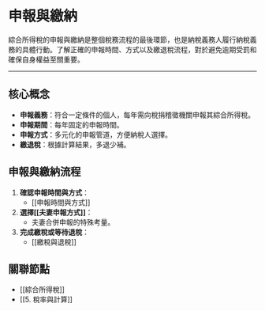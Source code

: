 # 申報與繳納

綜合所得稅的申報與繳納是整個稅務流程的最後環節，也是納稅義務人履行納稅義務的具體行動。了解正確的申報時間、方式以及繳退稅流程，對於避免逾期受罰和確保自身權益至關重要。

---

## 核心概念

-   **申報義務**：符合一定條件的個人，每年需向稅捐稽徵機關申報其綜合所得稅。
-   **申報期間**：每年固定的申報時間。
-   **申報方式**：多元化的申報管道，方便納稅人選擇。
-   **繳退稅**：根據計算結果，多退少補。

## 申報與繳納流程

1.  **確認申報時間與方式**：
    -   [[申報時間與方式]]
2.  **選擇[[夫妻申報方式]]**：
    -   夫妻合併申報的特殊考量。
3.  **完成繳稅或等待退稅**：
    -   [[繳稅與退稅]]

## 關聯節點
- [[綜合所得稅]]
- [[5. 稅率與計算]]
